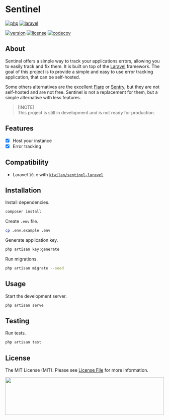 # Sentinel

[![php][php-version-src]][php-version-href]
[![laravel][laravel-src]][laravel-href]

[![version][version-src]][version-href]
[![license][license-src]][license-href]
[![codecov][codecov-src]][codecov-href]

<!-- [![tests][tests-src]][tests-href] -->
<!-- [![netlify][netlify-src]][netlify-href] -->

## About

Sentinel offers a simple way to track your applications errors, allowing you to easily track and fix them. It is built on top of the [Laravel](https://laravel.com) framework. The goal of this project is to provide a simple and easy to use error tracking application, that can be self-hosted.

Some others alternatives are the excellent [Flare](https://flareapp.io/) or [Sentry](https://sentry.io/), but they are not self-hosted and are not free. Sentinel is not a replacement for them, but a simple alternative with less features.

> [!NOTE]\
> This project is still in development and is not ready for production.

## Features

-   [x] Host your instance
-   [x] Error tracking

## Compatibility

-   Laravel `10.x` with [`kiwilan/sentinel-laravel`](https://github.com/kiwilan/sentinel-laravel)

## Installation

Install dependencies.

```bash
composer install
```

Create `.env` file.

```bash
cp .env.example .env
```

Generate application key.

```bash
php artisan key:generate
```

Run migrations.

```bash
php artisan migrate --seed
```

## Usage

Start the development server.

```bash
php artisan serve
```

## Testing

Run tests.

```bash
php artisan test
```

## License

The MIT License (MIT). Please see [License File](LICENSE.md) for more information.

[<img src="https://user-images.githubusercontent.com/48261459/201463225-0a5a084e-df15-4b11-b1d2-40fafd3555cf.svg" height="120rem" width="100%" />](https://github.com/kiwilan)

[version-src]: https://img.shields.io/badge/dynamic/json?label=version&query=version&url=https://raw.githubusercontent.com/kiwilan/sentinel/main/composer.json&style=flat-square&color=777BB4&labelColor=18181b
[version-href]: https://packagist.org/packages/kiwilan/sentinel
[php-version-src]: https://img.shields.io/static/v1?style=flat-square&label=PHP&message=v8.1&color=777BB4&logo=php&logoColor=ffffff&labelColor=18181b
[php-version-href]: https://www.php.net/
[license-src]: https://img.shields.io/github/license/kiwilan/sentinel.svg?style=flat-square&colorA=18181B&colorB=777BB4
[license-href]: https://github.com/kiwilan/sentinel/blob/main/README.md
[tests-src]: https://img.shields.io/github/actions/workflow/status/kiwilan/sentinel/run-tests.yml?branch=main&label=tests&style=flat-square&colorA=18181B
[tests-href]: https://github.com/kiwilan/sentinel/actions/workflows/run-tests.yml
[codecov-src]: https://img.shields.io/codecov/c/gh/kiwilan/sentinel/main?style=flat&colorA=18181B&colorB=777BB4
[codecov-href]: https://codecov.io/gh/kiwilan/sentinel
[laravel-src]: https://img.shields.io/static/v1?label=Laravel&message=v10&style=flat-square&colorA=18181B&colorB=FF2D20
[laravel-href]: https://laravel.com
[netlify-src]: https://api.netlify.com/api/v1/badges/849d4a45-1236-4f9e-992c-4a242588aeac/deploy-status
[netlify-href]: https://app.netlify.com/sites/sentinel/deploys
